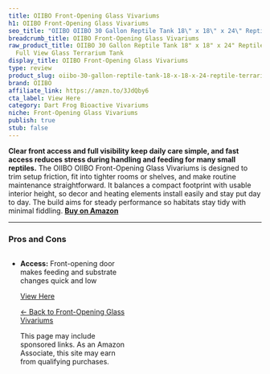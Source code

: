 ```yaml
---
title: OIIBO Front-Opening Glass Vivariums
h1: OIIBO Front-Opening Glass Vivariums
seo_title: "OIIBO OIIBO 30 Gallon Reptile Tank 18\" x 18\" x 24\" Reptile\u2026"
breadcrumb_title: OIIBO Front-Opening Glass Vivariums
raw_product_title: OIIBO 30 Gallon Reptile Tank 18" x 18" x 24" Reptile Terrarium,
  Full View Glass Terrarium Tank
display_title: OIIBO Front-Opening Glass Vivariums
type: review
product_slug: oiibo-30-gallon-reptile-tank-18-x-18-x-24-reptile-terrarium-full-view-g-489787bf
brand: OIIBO
affiliate_link: https://amzn.to/3JdQby6
cta_label: View Here
category: Dart Frog Bioactive Vivariums
niche: Front-Opening Glass Vivariums
publish: true
stub: false
---
```


<div id="intro" class="full-width">
  <p><strong>Clear front access and full visibility keep daily care simple, and fast access reduces stress during handling and feeding for many small reptiles.</strong> The OIIBO OIIBO Front-Opening Glass Vivariums is designed to trim setup friction, fit into tighter rooms or shelves, and make routine maintenance straightforward. It balances a compact footprint with usable interior height, so decor and heating elements install easily and stay put day to day. The build aims for steady performance so habitats stay tidy with minimal fiddling. <a href="https://amzn.to/3JdQby6" rel="nofollow sponsored noopener" target="_blank"><strong>Buy on Amazon</strong></a></p>
</div>

<hr />
<h3 id="pros-cons">Pros and Cons</h3>
<div class="pc-grid" style="display:grid;grid-template-columns:1fr 1fr;gap:16px;">
  <ul>
    <li><strong>Access:</strong> Front-opening door makes feeding and substrate changes quick and low
<p><a class="btn" href="https://amzn.to/3JdQby6" target="_blank" rel="nofollow sponsored noopener">View Here</a></p>
<p><a href="/roundups/dart-frog-bioactive-vivariums/front-opening-glass-vivariums/">← Back to Front-Opening Glass Vivariums</a></p>
<aside class="disclosure">This page may include sponsored links. As an Amazon Associate, this site may earn from qualifying purchases.</aside>
